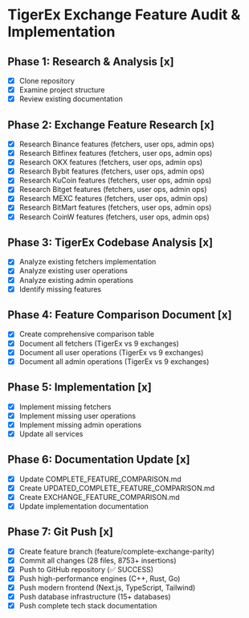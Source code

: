 # TigerEx Exchange Feature Audit & Implementation

## Phase 1: Research & Analysis [x]
- [x] Clone repository
- [x] Examine project structure
- [x] Review existing documentation

## Phase 2: Exchange Feature Research [x]
- [x] Research Binance features (fetchers, user ops, admin ops)
- [x] Research Bitfinex features (fetchers, user ops, admin ops)
- [x] Research OKX features (fetchers, user ops, admin ops)
- [x] Research Bybit features (fetchers, user ops, admin ops)
- [x] Research KuCoin features (fetchers, user ops, admin ops)
- [x] Research Bitget features (fetchers, user ops, admin ops)
- [x] Research MEXC features (fetchers, user ops, admin ops)
- [x] Research BitMart features (fetchers, user ops, admin ops)
- [x] Research CoinW features (fetchers, user ops, admin ops)

## Phase 3: TigerEx Codebase Analysis [x]
- [x] Analyze existing fetchers implementation
- [x] Analyze existing user operations
- [x] Analyze existing admin operations
- [x] Identify missing features

## Phase 4: Feature Comparison Document [x]
- [x] Create comprehensive comparison table
- [x] Document all fetchers (TigerEx vs 9 exchanges)
- [x] Document all user operations (TigerEx vs 9 exchanges)
- [x] Document all admin operations (TigerEx vs 9 exchanges)

## Phase 5: Implementation [x]
- [x] Implement missing fetchers
- [x] Implement missing user operations
- [x] Implement missing admin operations
- [x] Update all services

## Phase 6: Documentation Update [x]
- [x] Update COMPLETE_FEATURE_COMPARISON.md
- [x] Create UPDATED_COMPLETE_FEATURE_COMPARISON.md
- [x] Create EXCHANGE_FEATURE_COMPARISON.md
- [x] Update implementation documentation

## Phase 7: Git Push [x]
- [x] Create feature branch (feature/complete-exchange-parity)
- [x] Commit all changes (28 files, 8753+ insertions)
- [x] Push to GitHub repository (✅ SUCCESS)
- [x] Push high-performance engines (C++, Rust, Go)
- [x] Push modern frontend (Next.js, TypeScript, Tailwind)
- [x] Push database infrastructure (15+ databases)
- [x] Push complete tech stack documentation